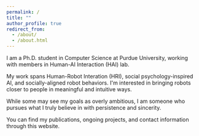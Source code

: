 ```yaml
---
permalink: /
title: ""
author_profile: true
redirect_from: 
  - /about/
  - /about.html
---
```


I am a Ph.D. student in Computer Science at Purdue University, working with members in Human-AI Interaction (HAI) lab. 

My work spans Human-Robot Interation (HRI), social psychology-inspired AI, and socially-aligned robot behaviors. I'm interested in bringing robots closer to people in meaningful and intuitive ways. 

While some may see my goals as overly ambitious, I am someone who pursues what I truly believe in with persistence and sincerity. 

You can find my publications, ongoing projects, and contact information through this website.